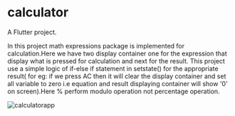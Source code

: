 # calculator

A  Flutter project.

In this project math expressions package is implemented for calculation.Here we have two display container one for the expression that  display what is pressed for calculation and next for the result. This project use a simple logic of if-else if statement in setstate() for the appropriate result( for eg: if we press AC then it will clear the display container and set all variable to zero i.e equation and result displaying container will show '0' on screen).Here % perform modulo operation not percentage operation.


![calculatorapp](https://user-images.githubusercontent.com/35887583/147548522-e1d0a4f4-cd99-47d3-81be-fa9bf6d47d8b.PNG)
